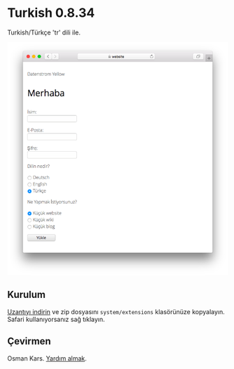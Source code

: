 # Turkish 0.8.34

Turkish/Türkçe 'tr' dili ile.

<p align="center"><img src="turkish-screenshot.png?raw=true" alt="Screenshot"></p>

## Kurulum

[Uzantıyı indirin](https://github.com/datenstrom/yellow-extensions/raw/main/downloads/turkish.zip) ve zip dosyasını `system/extensions` klasörünüze kopyalayın. Safari kullanıyorsanız sağ tıklayın. 

## Çevirmen

Osman Kars. [Yardım almak](https://datenstrom.se/yellow/help/).
